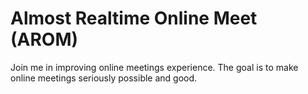 # Almost Realtime Online Meet (AROM)
Join me in improving online meetings experience. The goal is to make online meetings seriously possible and good.
